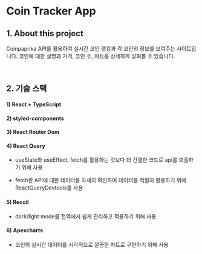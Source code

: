 # Coin Tracker App
## 1. About this project
Coinpaprika API를 활용하여 실시간 코인 랭킹과 각 코인의 정보를 보여주는 사이트입니다. 코인에 대한 설명과 가격, 코인 수, 차트를 상세하게 살펴볼 수 있습니다.

<br/>

## 2. 기술 스택
#### 1) React + TypeScript
#### 2) styled-components
#### 3) React Router Dom
#### 4) React Query
- useState와 useEffect, fetch를 활용하는 것보다 더 간결한 코드로 api를 호출하기 위해 사용

- fetch한 API에 대한 데이터를 자세히 확인하여 데이터를 적절히 활용하기 위해 ReactQueryDevtools를 사용

#### 5) Recoil
- dark/light mode를 전역에서 쉽게 관리하고 적용하기 위해 사용

#### 6) Apexcharts
- 코인의 실시간 데이터를 시각적으로 깔끔한 차트로 구현하기 위해 사용   

<br/>
